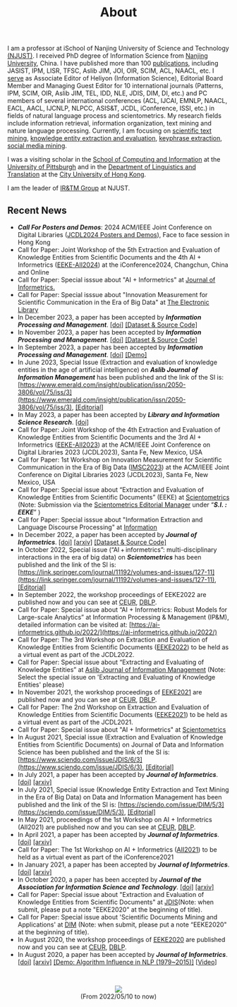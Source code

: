 ﻿---
layout: page
title:  About
cover:  false
menu:   true
order:  1
---
I am a professor at iSchool of Nanjing University of Science and Technology [(NJUST)](http://english.njust.edu.cn/). I received PhD degree of Information Science from [Nanjing University](https://www.nju.edu.cn/en/), China. I have published more than 100 [publications](https://chengzhizhang.github.io/papers/), including JASIST, IPM, LISR, TFSC, Aslib JIM, JOI, OIR, SCIM, ACL, NAACL, etc. I [serve](https://chengzhizhang.github.io/service/) as Associate Editor of Heliyon (Information Science), Editorial Board Member and Managing Guest Editor for 10 international journals (Patterns, IPM, SCIM, OIR, Aslib JIM, TEL, IDD, NLE, JDIS, DIM, DI, etc.) and PC members of several international conferences (ACL, IJCAI, EMNLP, NAACL, EACL, AACL, IJCNLP, NLPCC, ASIS&T, JCDL, iConference, ISSI, etc.) in fields of natural language process and scientometrics.
My research fields include information retrieval, information organization, text mining and nature language processing. Currently, I am focusing on [scientific text mining](https://chengzhizhang.github.io/research/#scientific-text-mining), [knowledge entity extraction and evaluation](https://chengzhizhang.github.io/research/#knowledge-entity-extraction-and-evaluation
), [keyphrase extraction](https://chengzhizhang.github.io/research/#keyphrase-extraction), [social media mining](https://chengzhizhang.github.io/research/#social-media-mining). 

I was a visiting scholar in the [School of Computing and Information](https://www.sci.pitt.edu/) at the [University of Pittsburgh](http://www.pitt.edu/) and in the [Department of Linguistics and Translation](http://lt.cityu.edu.hk/) at the [City University of Hong Kong](https://www.cityu.edu.hk/).

I am the leader of [IR&TM Group](https://chengzhizhang.github.io/collaborators/) at NJUST.

 
## Recent News
* ***Call For Posters and Demos***:  2024 ACM/IEEE Joint Conference on Digital Libraries ([JCDL2024 Posters and Demos](https://2024.jcdl.org/call-for-posters-and-demos/)), Face to face session in Hong Kong
* Call for Paper: Joint Workshop of the 5th Extraction and Evaluation of Knowledge Entities from Scientific Documents and the 4th AI + Informetrics ([EEKE-AII2024](https://eeke-workshop.github.io/2024/)) at the iConference2024, Changchun, China and Online
* Call for Paper: Special isssue about "AI + Informetrics" at [Journal of Informetrics.](https://www.sciencedirect.com/journal/journal-of-informetrics/about/call-for-papers#artificial-intelligence-and-informetrics) 
* Call for Paper: Special isssue about "Innovation Measurement for Scientific Communication in the Era of Big Data" at [The Electronic Library](https://www.emeraldgrouppublishing.com/calls-for-papers/innovation-measurement-scientific-communication-imsc-era-big-data)
* In December 2023, a paper has been accepted by ***Information Processing and Management***. [[doi]](https://doi.org/10.1016/j.ipm.2023.103614) [[Dataset & Source Code]](https://github.com/yan-xinyi/AKE)
* In November 2023, a paper has been accepted by ***Information Processing and Management***. [[doi]](https://doi.org/10.1016/j.ipm.2023.103574) [[Dataset & Source Code]](https://github.com/ZH-heng/technology_development) 
* In September 2023, a paper has been accepted by ***Information Processing and Management***. [[doi]](https://doi.org/10.1016/j.ipm.2023.103507) [[Demo]](https://chengzhizhang.github.io/research/research_methods/research_topic_method.html)
* In June 2023, Special Issue (Extraction and evaluation of knowledge entities in the age of artificial intelligence) on ***Aslib Journal of Information Management*** has been published and the link of the SI is: [https://www.emerald.com/insight/publication/issn/2050-3806/vol/75/iss/3](https://www.emerald.com/insight/publication/issn/2050-3806/vol/75/iss/3),  [[Editorial]](https://doi.org/10.1108/AJIM-05-2023-507)
* In May 2023, a paper has been accepted by ***Library and Information Science Research***. [[doi]](https://doi.org/10.1016/j.lisr.2023.101255) 
* Call for Paper: Joint Workshop of the 4th Extraction and Evaluation of Knowledge Entities from Scientific Documents and the 3rd AI + Informetrics ([EEKE-AII2023](https://eeke-workshop.github.io/2023/)) at the ACM/IEEE Joint Conference on Digital Libraries 2023 (JCDL2023), Santa Fe, New Mexico, USA
* Call for Paper: 1st Workshop on Innovation Measurement for Scientific Communication in the Era of Big Data ([IMSC2023](https://jcdl2023workshop-imsc.github.io/IMSC2023-workshop/)) at the ACM/IEEE Joint Conference on Digital Libraries 2023 (JCDL2023), Santa Fe, New Mexico, USA
* Call for Paper: Special issue about “Extraction and Evaluation of Knowledge Entities from Scientific Documents” (EEKE) at [Scientometrics]( https://link.springer.com/collections/hbffbdggdj) (Note: Submission via the  [Scientometrics Editorial Manager](https://www.editorialmanager.com/scim/ ) under “***S.I. : EEKE***” )
* Call for Paper: Special isssue about "Information Extraction and Language Discourse Processing" at [Information](https://www.mdpi.com/journal/information/special_issues/WYS02U2GTD) 
* In December 2022, a paper has been accepted by ***Journal of Informetrics***. [[doi]]( https://doi.org/10.1016/j.joi.2022.101373)  [[arxiv]](http://arxiv.org/abs/2212.13860)  [[Dataset & Source Code]](https://github.com/xiangyi-njust/FWS/)
* In October 2022, Special issue (“AI + informetrics”: multi-disciplinary interactions in the era of big data) on ***Scientometrics*** has been published and the link of the SI is: [https://link.springer.com/journal/11192/volumes-and-issues/127-11](https://link.springer.com/journal/11192/volumes-and-issues/127-11),  [[Editorial]](https://doi.org/10.1007/s11192-022-04561-w)
* In September 2022, the workshop proceedings of EEKE2022 are published now and you can see at [CEUR](http://ceur-ws.org/Vol-3210/), [DBLP](https://dblp.org/db/conf/eeke/eeke2022.html).
* Call for Paper: Special issue about “AI + Informetrics: Robust Models for Large-scale Analytics” at Information Processing & Management (IP&M), detailed information can be visited at: [https://ai-informetrics.github.io/2022/](https://ai-informetrics.github.io/2022/)
* Call for Paper: The 3rd Workshop on Extraction and Evaluation of Knowledge Entities from Scientific Documents ([EEKE2022](https://eeke-workshop.github.io/2022/)) to be held as a virtual event as part of the JCDL2022.
* Call for Paper: Special issue about “Extracting and Evaluating of Knowledge Entities” at [Aslib Journal of Information Management](https://www.emeraldgrouppublishing.com/calls-for-papers/extracting-and-evaluating-knowledge-entities) (Note: Select the special issue on 'Extracting and Evaluating of Knowledge Entities' please)
* In November 2021, the workshop proceedings of [EEKE2021](https://eeke-workshop.github.io/2021/) are published now and you can see at [CEUR](http://ceur-ws.org/Vol-3004/), [DBLP](https://dblp.org/db/conf/jcdl/eeke2021.html).
* Call for Paper: The 2nd Workshop on Extraction and Evaluation of Knowledge Entities from Scientific Documents ([EEKE2021](https://eeke-workshop.github.io/2021/)) to be held as a virtual event as part of the JCDL2021.
* Call for Paper: Special issue about "AI + Informetrics" at [Scientometrics](https://link.springer.com/collections/ebfiegeiie)
* In August 2021, Special issue (Extraction and Evaluation of Knowledge Entities from Scientific Documents) on Journal of Data and Information Science has been published and the link of the SI is: [https://www.sciendo.com/issue/JDIS/6/3](https://www.sciendo.com/issue/JDIS/6/3),  [[Editorial]](https://doi.org/10.2478/jdis-2021-0025)
* In July 2021, a paper has been accepted by ***Journal of Informetrics***. [[doi]](https://doi.org/10.1016/j.joi.2021.101195)  [[arxiv]](http://arxiv.org/abs/2107.10434)
* In July 2021, Special issue (Knowledge Entity Extraction and Text Mining in the Era of Big Data) on Data and Information Management has been published and the link of the SI is: [https://sciendo.com/issue/DIM/5/3](https://sciendo.com/issue/DIM/5/3),  [[Editorial]](https://doi.org/10.2478/dim-2021-0009)
* In May 2021, proceedings of the 1st Workshop on AI + Informetrics (AII2021) are published now and you can see at [CEUR](http://ceur-ws.org/Vol-2871/), [DBLP](https://dblp.org/db/conf/iconference/aii2021.html).
* In April 2021, a paper has been accepted by ***Journal of Informetrics***.[[doi]](https://doi.org/10.1016/j.joi.2021.101162)  [[arxiv]](https://arxiv.org/abs/2104.05409)
* Call for Paper: The 1st Workshop on AI + Informetrics ([AII2021](https://ai-informetrics.github.io/aii2021.html)) to be held as a virtual event as part of the iConference2021
* In January 2021, a paper has been accepted by ***Journal of Informetrics***. [[doi]](https://doi.org/10.1016/j.joi.2021.101134)  [[arxiv]](https://arxiv.org/abs/2101.07614)
* In October 2020, a paper has been accepted by ***Journal of the Association for Information Science and Technology***. [[doi]](http://doi.org/10.1002/asi.24430)  [[arxiv]](https://arxiv.org/abs/2010.09934)
* Call for Paper: Special issue about "Extraction and Evaluation of Knowledge Entities from Scientific Documents" at [JDIS](http://manu47.magtech.com.cn/Jwk3_jdis/EN/news/news1.shtml)(Note: when submit, please put a note "EEKE2020" at the beginning of title).
* Call for Paper: Special issue about 'Scientific Documents Mining and Applications' at [DIM](https://www.editorialmanager.com/dim/default.aspx) (Note: when submit, please put a note “EEKE2020" at the beginning of title).
* In August 2020, the workshop proceedings of [EEKE2020](https://eeke2020.github.io/) are published now and you can see at [CEUR](http://ceur-ws.org/Vol-2658/), [DBLP](https://dblp.org/db/conf/jcdl/eeke2020.html).
* In August 2020, a paper has been accepted by ***Journal of Informetrics***. [[doi]](https://doi.org/10.1016/j.joi.2020.101091)  [[arxiv]](https://arxiv.org/abs/2010.10817) [[Demo: Algorithm Influence in NLP (1979~2015)]](https://chengzhizhang.github.io/research/algorithm_entity/algorithm_influence.html)   [[Video](https://chengzhizhang.github.io/research/algorithm_entity/video.html)]


<br>
<p align="center">
<a href='https://clustrmaps.com/site/1bcxl'  title='Visit tracker'><img src='//clustrmaps.com/map_v2.png?cl=ffffff&w=450&t=tt&d=m33y5dN8Mj3n06hFPjMAdcBqZ_bJr4ridHxEPxBPbls'/></a>
<br>(From 2022/05/10 to now)
</p>
